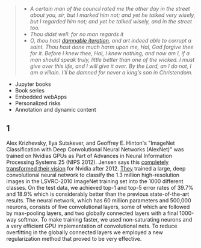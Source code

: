 > - *A certain man of the council rated me the other day in the street about you, sir, but I marked him not; and yet he talked very wisely, but I regarded him not; and yet he talked wisely, and in the street too.*     
> - *Thou didst well: for no man regards it*     
> - *O, thou hast [damnable iteration](https://www.gutenberg.org/cache/epub/1516/pg1516-images.html), and art indeed able to corrupt a saint. Thou hast done much harm upon me, Hal, God forgive thee for it. Before I knew thee, Hal, I knew nothing, and now am I, if a man should speak truly, little better than one of the wicked. I must give over this life, and I will give it over. By the Lord, an I do not, I am a villain. I’ll be damned for never a king’s son in Christendom.*     

- Jupyter books
- Book series
- Embedded webApps
- Personalized risks
- Annotation and dynamic content

## 1

Alex Krizhevsky, Ilya Sutskever, and Geoffrey E. Hinton's "ImageNet Classification with Deep Convolutional Neural Networks (AlexNet)" was trained on Nvidias GPUs as
Part of Advances in Neural Information Processing Systems 25 (NIPS 2012). Jensen says this [completely transformed their vision](https://www.youtube.com/watch?v=Sc48ToLIQAY) for Nvidia after 2012. [They](https://proceedings.neurips.cc/paper_files/paper/2012/hash/c399862d3b9d6b76c8436e924a68c45b-Abstract.html) trained a large, deep convolutional neural network to classify the 1.3 million high-resolution images in the LSVRC-2010 ImageNet training set into the 1000 different classes. On the test data, we achieved top-1 and top-5 error rates of 39.7\% and 18.9\% which is considerably better than the previous state-of-the-art results. The neural network, which has 60 million parameters and 500,000 neurons, consists of five convolutional layers, some of which are followed by max-pooling layers, and two globally connected layers with a final 1000-way softmax. To make training faster, we used non-saturating neurons and a very efficient GPU implementation of convolutional nets. To reduce overfitting in the globally connected layers we employed a new regularization method that proved to be very effective.

